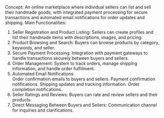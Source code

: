 Concept: An online marketplace where individual sellers can list and sell their handmade goods, with integrated payment 
processing for secure transactions and automated email notifications for order updates and shipping. 
Main Functionalities:  
1. Seller Registration and Product Listing: Sellers can create profiles and list their handmade items with 
descriptions, images, and pricing. 
2. Product Browsing and Search: Buyers can browse products by category, keywords, and seller. 
3. Secure Payment Processing: Integration with payment gateways to handle transactions securely between 
buyers and sellers. 
4. Order Management: System to track orders, manage shipping information, and handle order fulfillment. 
5. Automated Email Notifications:  
Order confirmation emails to buyers and sellers. 
Payment confirmation notifications. 
Shipping updates and tracking information. 
Order completion notifications. 
6. Seller Ratings and Reviews: Buyers can rate and review sellers and their products. 
7. Direct Messaging Between Buyers and Sellers: Communication channel for inquiries and clarifications. 
